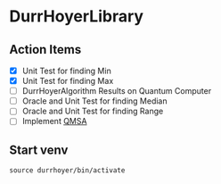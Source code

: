 # DurrHoyerLibrary

## Action Items

- [x] Unit Test for finding Min
- [x] Unit Test for finding Max
- [ ] DurrHoyerAlgorithm Results on Quantum Computer
- [ ] Oracle and Unit Test for finding Median
- [ ] Oracle and Unit Test for finding Range
- [ ] Implement [QMSA](https://arxiv.org/pdf/1908.07943)

## Start venv

`source durrhoyer/bin/activate`


